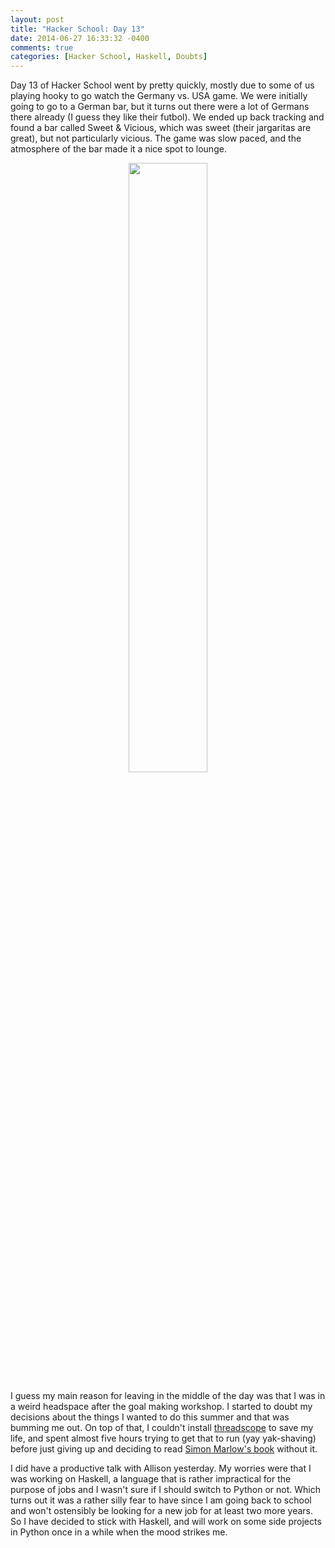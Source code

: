 ```yaml
---
layout: post
title: "Hacker School: Day 13"
date: 2014-06-27 16:33:32 -0400
comments: true
categories: [Hacker School, Haskell, Doubts]
---
```


Day 13 of Hacker School went by pretty quickly, mostly due to some of us playing hooky to go watch the Germany vs. USA game. We were initially going to go to a German bar, but it turns out there were a lot of Germans there already (I guess they like their futbol). We ended up back tracking and found a bar called Sweet & Vicious, which was sweet (their jargaritas are great), but not particularly vicious. The game was slow paced, and the atmosphere of the bar made it a nice spot to lounge.

<p style="text-align: center;"><img src="images/jargarita.png" style="width: 50%;"></p>

I guess my main reason for leaving in the middle of the day was that I was in a weird headspace after the goal making workshop. I started to doubt my decisions about the things I wanted to do this summer and that was bumming me out. On top of that, I couldn't install [threadscope](http://www.haskell.org/haskellwiki/ThreadScope) to save my life, and spent almost five hours trying to get that to run (yay yak-shaving) before just giving up and deciding to read [Simon Marlow's book](http://chimera.labs.oreilly.com/books/1230000000929) without it.

I did have a productive talk with Allison yesterday. My worries were that I was working on Haskell, a language that is rather impractical for the purpose of jobs and I wasn't sure if I should switch to Python or not. Which turns out it was a rather silly fear to have since I am going back to school and won't ostensibly be looking for a new job for at least two more years. So I have decided to stick with Haskell, and will work on some side projects in Python once in a while when the mood strikes me.
